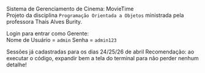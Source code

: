 Sistema de Gerenciamento de Cinema: MovieTime<br>
Projeto da disciplina `Programação Orientada a Objetos` ministrada pela professora Thaís Alves Burity.

Login para entrar como Gerente: <br>
Nome de Usuário = `admin`
Senha = `admin123`

Sessões já cadastradas para os dias 24/25/26 de abril
Recomendação: ao executar o código, expandir bem a tela do terminal para não perder nenhum detalhe!
